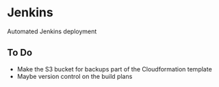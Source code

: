 # Jenkins
Automated Jenkins deployment

## To Do
- Make the S3 bucket for backups part of the Cloudformation template
- Maybe version control on the build plans
